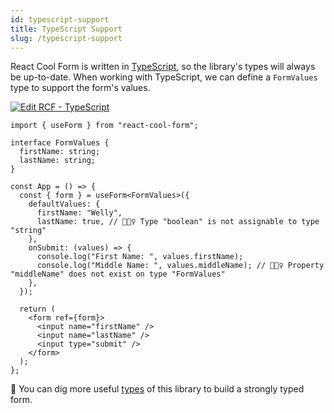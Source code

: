 ```yaml
---
id: typescript-support
title: TypeScript Support
slug: /typescript-support
---
```


React Cool Form is written in [TypeScript](https://www.typescriptlang.org), so the library's types will always be up-to-date. When working with TypeScript, we can define a `FormValues` type to support the form's values.

[![Edit RCF - TypeScript](https://codesandbox.io/static/img/play-codesandbox.svg)](https://codesandbox.io/s/rcf-typescript-46x8n?fontsize=14&hidenavigation=1&theme=dark)

```tsx
import { useForm } from "react-cool-form";

interface FormValues {
  firstName: string;
  lastName: string;
}

const App = () => {
  const { form } = useForm<FormValues>({
    defaultValues: {
      firstName: "Welly",
      lastName: true, // 🙅🏻‍♀️ Type "boolean" is not assignable to type "string"
    },
    onSubmit: (values) => {
      console.log("First Name: ", values.firstName);
      console.log("Middle Name: ", values.middleName); // 🙅🏻‍♀️ Property "middleName" does not exist on type "FormValues"
    },
  });

  return (
    <form ref={form}>
      <input name="firstName" />
      <input name="lastName" />
      <input type="submit" />
    </form>
  );
};
```

🧐 You can dig more useful [types](https://github.com/wellyshen/react-cool-form/blob/master/src/types/react-cool-form.d.ts) of this library to build a strongly typed form.
